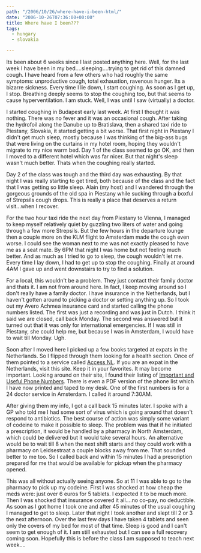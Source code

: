 ```yaml
---
path: "/2006/10/26/where-have-i-been-html/" 
date: "2006-10-26T07:36:00+00:00" 
title: Where have I been???
tags:
  - hungary
  - slovakia

---
```

Its been about 6 weeks since I last posted anything here. Well, for the last week I have been in my bed....sleeping....trying to get rid of this damned cough. I have heard from a few others who had roughly the same symptoms: unproductive cough, total exhaustion, ravenous hunger. Its a bizarre sickness. Every time I lie down, I start coughing. As soon as I get up, I stop. Breathing deeply seems to stop the coughing too, but that seems to cause hyperventilation. I am stuck. Well, I was until I saw (virtually) a doctor.

I started coughing in Budapest early last week. At first I thought it was nothing. There was no fever and it was an occasional cough. After taking the hydrofoil along the Danube up to Bratislava, then a shared taxi ride to Piestany, Slovakia, it started getting a bit worse. That first night in Piestany I didn't get much sleep, mostly because I was thinking of the big-ass bugs that were living on the curtains in my hotel room, hoping they wouldn't migrate to my nice warm bed. Day 1 of the class seemed to go OK, and then I moved to a different hotel which was far nicer. But that night's sleep wasn't much better. Thats when the coughing really started.

Day 2 of the class was tough and the third day was exhausting. By that night I was really starting to get tired, both because of the class and the fact that I was getting so little sleep. Alain (my host) and I wandered through the gorgeous grounds of the old spa in Piestany while sucking through a boxful of Strepsils cough drops. This is really a place that deserves a return visit...when I recover.

For the two hour taxi ride the next day from Piestany to Vienna, I managed to keep myself relatively quiet by guzzling two liters of water and going through a few more Strepsils. But the few hours in the departure lounge then a couple more on the KLM flight to Amsterdam made the cough even worse. I could see the woman next to me was not exactly pleased to have me as a seat mate. By 6PM that night I was home but not feeling much better. And as much as I tried to go to sleep, the cough wouldn't let me. Every time I lay down, I had to get up to stop the coughing. Finally at around 4AM I gave up and went downstairs to try to find a solution.

For a local, this wouldn't be a problem. They just contact their family doctor and thats it. I am not from around here. In fact, I keep moving around so I don't really have a family doctor. I have insurance in the Netherlands, but I haven't gotten around to picking a doctor or setting anything up. So I took out my Avero Achmea insurance card and started calling the phone numbers listed. The first was just a recording and was just in Dutch. I think it said we are closed, call back Monday. The second was answered but it turned out that it was only for international emergencies. If I was still in Piestany, she could help me, but because I was in Amsterdam, I would have to wait till Monday. Ugh.

Soon after I moved here I picked up a few books targeted at expats in the Netherlands. So I flipped through them looking for a health section. Once of them pointed to a service called <a href="//access-nl.org/">Access NL</a>. If you are an expat in the Netherlands, visit this site. Keep it in your favorites. It may become important. Looking around on their site, I found their listing of <a href="//access-nl.org/relocating-to-netherlands/first-three-months/formalities/list-useful-numbers-netherlands/">Important and Useful Phone Numbers</a>. There is even a PDF version of the phone list which I have now printed and taped to my desk. One of the first numbers is for a 24 doctor service in Amsterdam. I called it around 7:30AM.

After giving them my info, I got a call back 15 minutes later. I spoke with a GP who told me I had some sort of virus which is going around that doesn't respond to antibiotics. The best course of action was simply some variant of codeine to make it possible to sleep. The problem was that if he initiated a prescription, it would be handled by a pharmacy in North Amsterdam, which could be delivered but it would take several hours. An alternative would be to wait till 8 when the next shift starts and they could work with a pharmacy on Leidsestraat a couple blocks away from me. That sounded better to me too. So I called back and within 15 minutes I had a prescription prepared for me that would be available for pickup when the pharmacy opened.

This was all without actually seeing anyone. So at 11 I was able to go to the pharmacy to pick up my codeine. First I was shocked at how cheap the meds were: just over 6 euros for 5 tablets. I expected it to be much more. Then I was shocked that insurance covered it all....no co-pay, no deductible. As soon as I got home I took one and after 45 minutes of the usual coughing I managed to get to sleep. Later that night I took another and slept till 2 or 3 the next afternoon. Over the last few days I have taken 4 tablets and seen only the covers of my bed for most of that time. Sleep is good and I can't seem to get enough of it. I am still exhausted but I can see a full recovery coming soon. Hopefully this is before the class I am supposed to teach next week....
